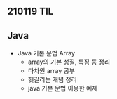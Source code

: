 ## 210119 TIL

## Java

- Java 기본 문법 Array
  - array의 기본 성질, 특징 등 정리
  - 다차원 array 공부
  - 헷갈리는 개념 정리
  - java 기본 문법 이용한 예제